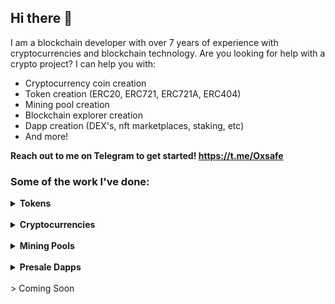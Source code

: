 ## Hi there 👋

I am a blockchain developer with over 7 years of experience with cryptocurrencies and blockchain technology. Are you looking for help with a crypto project? I can help you with:
* Cryptocurrency coin creation
* Token creation (ERC20, ERC721, ERC721A, ERC404)
* Mining pool creation
* Blockchain explorer creation
* Dapp creation (DEX's, nft marketplaces, staking, etc)
* And more!

**Reach out to me on Telegram to get started! https://t.me/Oxsafe**


### Some of the work I've done:
<details>
<summary><strong>Tokens</strong></summary>

| Name | Description | Link |
|---------------|-----------------------------------------------------------------|-----------------------------------|
| `RocketETH` | Meme coin on BSC that did 1057x returns. | https://rocketh.netlify.app/ |
| `This Is Fine` | BSC Memecoin based on "This is fine" meme | [Bscscan](https://bscscan.com/token/0x075c4d3cefba974b4fd9cd4217e88c87eb707e80) |
| `MegaX` | Deflationary token on Binance Smart Chain | https://megax.netlify.app/ |
| `UltraX` | Deflationary rewards token on Binance Smart Chain | https://ultrax.netlify.app/ |
| `EtherCake` | Dual rewards token on Binance Smart Chain | https://ethercake.netlify.app/ |
| `Busd Kitty` | Rewards token on Binance Smart Chain | https://busdkitty.netlify.app/ |
| `Dogetopia` | Rewards token on Dogechain | https://dogetopiaworld.netlify.app/ |
| `Make It Out` | Presale token for horror video game | https://makeitout.io/ |
| `R&L Coin` | Rewards token on Binance Smart Chain | https://rl-coin.netlify.app/ |
| `Beliswap` | DEX Governance token on Binance Smart Chain | https://beliswap-website.netlify.app/ |
| `Renewable Energy Mining` | Token for the crypto mining sector | https://rem-ico.com/ |
| `Bitcoin Africa` | Binance smart chain BTC rewards token | [Bscscan](https://bscscan.com/token/0x5406a5Acf6d7330bf780b0Dc7fa2F6ef8E2807ed) |
| `Ethereum Africa` | Binance smart chain ETH rewards token | [Bscscan](https://bscscan.com/token/0x05c9b894B5BA7adb6D95803a3dD886884F298F62) |
| `Baby Omnom` | Rewards token on Dogechain | [Dogescan](https://explorer.dogechain.dog/address/0xeeb141Df490d9CC255DbaB4E233af4aCa9744E23) |
| `True Money Finance` | Titano fork on Binance Smart Chain | https://truemoney.finance/ |
| `Carter Token` | Rewards token on Binance Smart Chain | [Bscscan](https://bscscan.com/token/0x2aA2c24d48670e04a10Db3D3744153fB6f346529) |
| `Defacto` | Token on Ethereum | [Etherscan](https://etherscan.io/token/0x0cb5e8d11e1b57feecf846335d99ed8267e60098) |
| `ARCHETYPALX` | Token on Ethereum | [Etherscan](https://etherscan.io/token/0x9d517e0c9b3579c04fa35ef255bfcffe0f0dd414) |
| `Cramble` | Presale token for online crypto Casino | https://cramble-presale.netlify.app/ |
| `For Humanity` | Presale token on BASE blockchain | [Basescan](https://basescan.org/token/0x1F5CEaB0e64B61B656d45D470085Af13dC15E12d) |
| `CBD Global` | Token for a CBD company | https://cbdglobaltoken.com/ |
| `Sabinbux` | Test token on ETH | [Etherscan](https://etherscan.io/token/0x4fA994e965979De4a26866c3198c3A7b99eCF722) |
| `Genolix` | Token for staking dapp on Polygon | https://geno-staking-dapp.netlify.app/ |
| `` |  |  |
</details>

<br/>

<details>
<summary><strong>Cryptocurrencies</strong></summary>

| Name | Description | Link |
|---------------|-----------------------------------------------------------------|-----------------------------------|
| `MeowCoin` | Kawpow based crypto that brings blockchain to the animal sector | https://www.mewccrypto.com/ |
| `Nexis Network` | Lightning fast, scalable, and EVM capable blockchain | https://nexis.network/ |
| `CmusicAI` | Crypto project that is looking to revolutionize the music industry | https://cmusic.ai/ |
| `XenixChain` | Community based crypto looking to be the next Bitcoin | https://xenixchain.com/ |
| `RAIA Network` | Crypto project looking to fuel the future of AI | https://www.raianetwork.xyz/ |
| `Bitcoin Luminary` | Bitcoin based crypto with fast transactions | https://bitcoinluminary.com/ |
| `Satoshi Coin` | A more efficient and faster alternative to Bitcoin | https://satoshicoin.network/ |
| `Universal Unit Coin` | Fast and cheap proof-of-work EVM compatible blockchain | https://universalunitcoin.com/ |
| `AgroCoin` | Blockchain technology for the purchase and sale of agroculture commodities | https://www.agrocoin.store/ |
| `Egoncoin` | Fast and cheap ePoS blockchain that is EVM compatible | https://egoncoin.com/ |
| `Wagyucoin` | Competitor to Dogecoin with a love for meat | https://wagyucoin.io/ |
| `Qwertycoin` | Community-based privacy coin | https://qwertycoin.org/ |
| `` |  |  |
</details>

<br/>

<details>
<summary><strong>Mining Pools</strong></summary>

| Name | Description | Link |
|--------------------|-----------------------------------------------------------------|-----------------------------------|
| `Bitcoin Luminary` | Mining pool for Bitcoin Luminary. | https://pool.bitcoinluminary.com/ |
| `Hurricane Pool` | Mining pool for Bitcoin and Ethereum Classic | https://hurricanepools.org/ |
| `KaspaMiners` | Mining pool for Kaspa | https://kaspaminers.net/ |
| `HashPool` | Multi-coin pool for BTC, BCH, ETC, and more | https://hashpool.live/ |
| `AsicMinersPool` | Fast and secure multi-coin mining pool based in the US | https://pool.asicminerspool.com/ |
| `Poolbe` | Multi-coin pool for ETC, CLO, OCTA, ETHW, and more  | https://poolbe.eu/ |
| `` |  |  |

</details>

<br/>

<details>
<summary><strong>Presale Dapps</strong></summary>

| Name | Description | Link |
|---------------|-----------------------------------------------------------------|-----------------------------------|
| `Cramble` | Presale on BSC for Cramble Casino | https://cramble-presale.netlify.app/ |
| `CBD Global` | Presale on BSC for CBD Global | https://cbdglobaltoken.com/ |
| `REM ICO` | Presale on BSC for a renewable energy mining project | https://rem-ico.com/ |
| `Make It Out` | Presale on BSC for a horror game | https://make-it-out.netlify.app/ |
| `Demo` | Basic Presale Demo on BSC testnet | https://deluxe-stardust-2db635.netlify.app/ |
| `Demo 2` | Basic Presale Demo on BSC testnet | https://finy-ico.netlify.app/ |
| `DCPay` | Presale on ETH for DCPay cryptocurrency project | https://dcpay.netlify.app/ |
| `` |  |  |

</details>

<br/>
> Coming Soon
